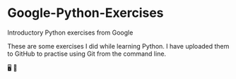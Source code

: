 # Google-Python-Exercises
Introductory Python exercises from Google

These are some exercises I did while learning Python. I have uploaded them to GitHub to practise using Git from the command line.

:desktop_computer: :snake:
